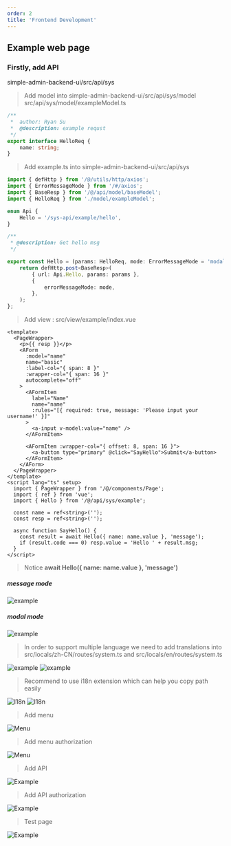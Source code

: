 ```yaml
---
order: 2
title: 'Frontend Development'
---
```


## Example web page 

### Firstly, add API

simple-admin-backend-ui/src/api/sys

> Add model into simple-admin-backend-ui/src/api/sys/model 
src/api/sys/model/exampleModel.ts
```typescript
/**
 *  author: Ryan Su
 *  @description: example requst
 */
export interface HelloReq {
    name: string;
}

```
> Add example.ts into simple-admin-backend-ui/src/api/sys
```typescript
import { defHttp } from '/@/utils/http/axios';
import { ErrorMessageMode } from '/#/axios';
import { BaseResp } from '/@/api/model/baseModel';
import { HelloReq } from './model/exampleModel';

enum Api {
    Hello = '/sys-api/example/hello',
}

/**
 * @description: Get hello msg
 */

export const Hello = (params: HelloReq, mode: ErrorMessageMode = 'modal') => {
    return defHttp.post<BaseResp>(
        { url: Api.Hello, params: params },
        {
            errorMessageMode: mode,
        },
    );
};

```

> Add view :  src/view/example/index.vue

```vue
<template>
  <PageWrapper>
    <p>{{ resp }}</p>
    <AForm
      :model="name"
      name="basic"
      :label-col="{ span: 8 }"
      :wrapper-col="{ span: 16 }"
      autocomplete="off"
    >
      <AFormItem
        label="Name"
        name="name"
        :rules="[{ required: true, message: 'Please input your username!' }]"
      >
        <a-input v-model:value="name" />
      </AFormItem>

      <AFormItem :wrapper-col="{ offset: 8, span: 16 }">
        <a-button type="primary" @click="SayHello">Submit</a-button>
      </AFormItem>
    </AForm>
  </PageWrapper>
</template>
<script lang="ts" setup>
  import { PageWrapper } from '/@/components/Page';
  import { ref } from 'vue';
  import { Hello } from '/@/api/sys/example';

  const name = ref<string>('');
  const resp = ref<string>('');

  async function SayHello() {
    const result = await Hello({ name: name.value }, 'message');
    if (result.code === 0) resp.value = 'Hello ' + result.msg;
  }
</script>
```

> Notice **await Hello({ name: name.value }, 'message')** 
##### message mode 
![example](/assets/example_validator_message_mode.png)
##### modal mode
![example](/assets/example_validator_modal_mode.png)



> In order to support multiple language we need to add translations into src/locals/zh-CN/routes/system.ts  and  src/locals/en/routes/system.ts

![example](/assets/example_zh_title.png)
![example](/assets/example_en_title.png)

> Recommend to use i18n extension which can help you copy path easily

![I18n](/assets/i18n_ext.png)
![I18n](/assets/copy_translation_path.png)

> Add menu

![Menu](/assets/add_example_menu.png)

> Add menu authorization

![Menu](/assets/add_example_authority.png)

> Add API

![Example](/assets/add_example_api_zh.png)

> Add API authorization

![Example](/assets/add_example_authority_zh.png)

> Test page

![Example](/assets/example_page.png)

